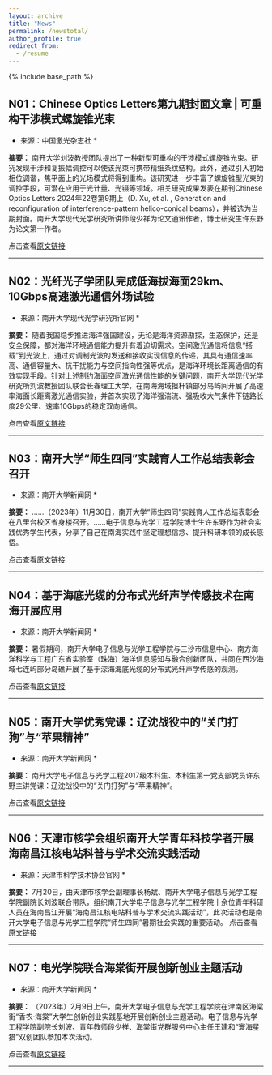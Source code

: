 ```yaml
---
layout: archive
title: "News"
permalink: /newstotal/
author_profile: true
redirect_from:
  - /resume
---
```


{% include base_path %}


<h2>N01：Chinese Optics Letters第九期封面文章 | 可重构干涉模式螺旋锥光束 </h2>

* 来源：中国激光杂志社 *

**摘要：**
南开大学刘波教授团队提出了一种新型可重构的干涉模式螺旋锥光束。研究发现干涉和复振幅调控可以使该光束可携带精细条纹结构。此外，通过引入初始相位调谐，焦平面上的光场模式将得到重构。该研究进一步丰富了螺旋锥型光束的调控手段，可潜在应用于光计量、光镊等领域。相关研究成果发表在期刊Chinese Optics Letters 2024年22卷第9期上（D. Xu, et al. , Generation and reconfiguration of interference-pattern helico-conical beams），并被选为当期封面。南开大学现代光学研究所讲师段少祥为论文通讯作者，博士研究生许东野为论文第一作者。

点击查看[原文链接](https://mp.weixin.qq.com/s/rh1Z2-0AgPKfXVu7YX2IkA)

------------

<h2>N02：光纤光子学团队完成低海拔海面29km、10Gbps高速激光通信外场试验</h2>

* 来源：南开大学现代光学研究所官网 *

**摘要：**
随着我国稳步推进海洋强国建设，无论是海洋资源勘探，生态保护，还是安全保障，都对海洋环境通信能力提升有着迫切需求。空间激光通信将信息“搭载”到光波上，通过对调制光波的发送和接收实现信息的传递，其具有通信速率高、通信容量大、抗干扰能力与空间指向性强等优点，是海洋环境长距离通信的有效实现手段。针对上述制约海面空间激光通信性能的关键问题，南开大学现代光学研究所刘波教授团队联合长春理工大学，在南海海域担杆镇部分岛屿间开展了高速率海面长距离激光通信实验，并首次实现了海洋强湍流、强吸收大气条件下链路长度29公里、速率10Gbps的稳定双向通信。

点击查看[原文链接](https://imo.nankai.edu.cn/info/1054/1555.htm)

------------

<h2>N03：南开大学“师生四同”实践育人工作总结表彰会召开</h2>

* 来源：南开大学新闻网 *

**摘要：**
 ……（2023年）11月30日，南开大学“师生四同”实践育人工作总结表彰会在八里台校区省身楼召开。……电子信息与光学工程学院博士生许东野作为社会实践优秀学生代表，分享了自己在南海实践中坚定理想信念、提升科研本领的成长感悟。

点击查看[原文链接](https://news.nankai.edu.cn/ywsd/system/2023/12/01/030059155.shtml)

------------

<h2>N04：基于海底光缆的分布式光纤声学传感技术在南海开展应用</h2>

* 来源：南开大学新闻网 *

**摘要：**
暑假期间，南开大学电子信息与光学工程学院与三沙市信息中心、南方海洋科学与工程广东省实验室（珠海）海洋信息感知与融合创新团队，共同在西沙海域七连屿部分岛礁开展了基于深海海底光缆的分布式光纤声学传感的观测。

点击查看[原文链接](https://news.nankai.edu.cn/zhxw/system/2022/09/06/030052705.shtml)

------------

<h2>N05：南开大学优秀党课：辽沈战役中的“关门打狗”与“苹果精神”</h2>

* 来源：南开大学新闻网 *

**摘要：**
南开大学电子信息与光学工程2017级本科生、本科生第一党支部党员许东野主讲党课：辽沈战役中的“关门打狗”与“苹果精神”。

点击查看[原文链接](https://news.nankai.edu.cn/ztbd/system/2021/11/18/030048943.shtml)

------------

<h2>N06：天津市核学会组织南开大学青年科技学者开展海南昌江核电站科普与学术交流实践活动</h2>

* 来源：天津市科学技术协会官网 *

**摘要：**
7月20日，由天津市核学会副理事长杨斌、南开大学电子信息与光学工程学院副院长刘波联合带队，组织南开大学电子信息与光学工程学院十余位青年科研人员在海南昌江开展“海南昌江核电站科普与学术交流实践活动”，此次活动也是南开大学电子信息与光学工程学院“师生四同”暑期社会实践的重要活动。
点击查看[原文链接](https://www.tast.org.cn/sjxh/system/2022/08/01/030016740.shtml)

------------

<h2>N07：电光学院联合海棠街开展创新创业主题活动</h2>

* 来源：南开大学新闻网 *

**摘要：**
（2023年）2月9日上午，南开大学电子信息与光学工程学院在津南区海棠街“香农·海棠”大学生创新创业实践基地开展创新创业主题活动。电子信息与光学工程学院副院长刘波、青年教师段少祥、海棠街党群服务中心主任王建和“寰海星猎”双创团队参加本次活动。

点击查看[原文链接](https://news.nankai.edu.cn/dcxy/system/2023/02/16/030054392.shtml)

------------


